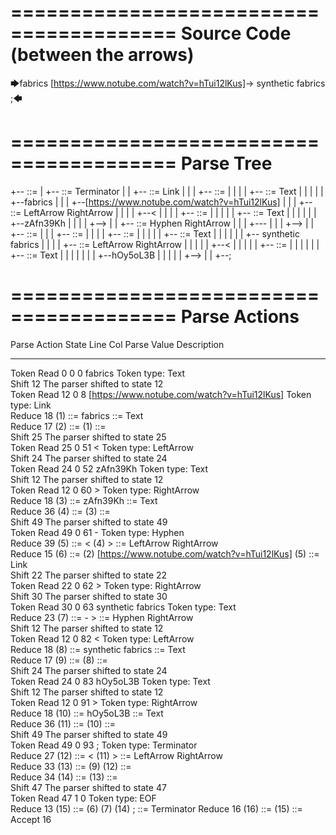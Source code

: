 ========================================
Source Code (between the arrows)
========================================

🡆fabrics [https://www.notube.com/watch?v=hTui12lKus]<zAfn39Kh>-> synthetic fabrics <hOy5oL3B> ;🡄

========================================
Parse Tree
========================================

+--<scripture> ::= <expression>
|  +--<expression> ::= <item> <producer> <item-or-expression> Terminator
|  |  +--<item> ::= <text> Link <tag>
|  |  |  +--<text> ::= <text-chunk>
|  |  |  |  +--<text-chunk> ::= Text
|  |  |  |  |  +--fabrics 
|  |  |  +--[https://www.notube.com/watch?v=hTui12lKus]
|  |  |  +--<tag> ::= LeftArrow <text> RightArrow
|  |  |  |  +--<
|  |  |  |  +--<text> ::= <text-chunk>
|  |  |  |  |  +--<text-chunk> ::= Text
|  |  |  |  |  |  +--zAfn39Kh
|  |  |  |  +-->
|  |  +--<producer> ::= Hyphen RightArrow
|  |  |  +---
|  |  |  +-->
|  |  +--<item-or-expression> ::= <item>
|  |  |  +--<item> ::= <text> <tag>
|  |  |  |  +--<text> ::= <text-chunk>
|  |  |  |  |  +--<text-chunk> ::= Text
|  |  |  |  |  |  +-- synthetic fabrics 
|  |  |  |  +--<tag> ::= LeftArrow <text> RightArrow
|  |  |  |  |  +--<
|  |  |  |  |  +--<text> ::= <text-chunk>
|  |  |  |  |  |  +--<text-chunk> ::= Text
|  |  |  |  |  |  |  +--hOy5oL3B
|  |  |  |  |  +-->
|  |  +--;


========================================
Parse Actions
========================================

Parse Action      State    Line     Col   Parse Value                                                    Description                                                       
---------------   -----   -----   -----   ------------------------------------------------------------   ------------------------------------------------------------------
Token Read            0       0       0   fabrics                                                        Token type: Text                                                  
Shift                12                                                                                  The parser shifted to state 12                                    
Token Read           12       0       8   [https://www.notube.com/watch?v=hTui12lKus]                    Token type: Link                                                  
Reduce               18                   (1) ::= fabrics                                                <text-chunk> ::= Text                                             
Reduce               17                   (2) ::= (1)                                                    <text> ::= <text-chunk>                                           
Shift                25                                                                                  The parser shifted to state 25                                    
Token Read           25       0      51   <                                                              Token type: LeftArrow                                             
Shift                24                                                                                  The parser shifted to state 24                                    
Token Read           24       0      52   zAfn39Kh                                                       Token type: Text                                                  
Shift                12                                                                                  The parser shifted to state 12                                    
Token Read           12       0      60   >                                                              Token type: RightArrow                                            
Reduce               18                   (3) ::= zAfn39Kh                                               <text-chunk> ::= Text                                             
Reduce               36                   (4) ::= (3)                                                    <text> ::= <text-chunk>                                           
Shift                49                                                                                  The parser shifted to state 49                                    
Token Read           49       0      61   -                                                              Token type: Hyphen                                                
Reduce               39                   (5) ::= < (4) >                                                <tag> ::= LeftArrow <text> RightArrow                             
Reduce               15                   (6) ::= (2) [https://www.notube.com/watch?v=hTui12lKus] (5)    <item> ::= <text> Link <tag>                                      
Shift                22                                                                                  The parser shifted to state 22                                    
Token Read           22       0      62   >                                                              Token type: RightArrow                                            
Shift                30                                                                                  The parser shifted to state 30                                    
Token Read           30       0      63    synthetic fabrics                                             Token type: Text                                                  
Reduce               23                   (7) ::= - >                                                    <producer> ::= Hyphen RightArrow                                  
Shift                12                                                                                  The parser shifted to state 12                                    
Token Read           12       0      82   <                                                              Token type: LeftArrow                                             
Reduce               18                   (8) ::=  synthetic fabrics                                     <text-chunk> ::= Text                                             
Reduce               17                   (9) ::= (8)                                                    <text> ::= <text-chunk>                                           
Shift                24                                                                                  The parser shifted to state 24                                    
Token Read           24       0      83   hOy5oL3B                                                       Token type: Text                                                  
Shift                12                                                                                  The parser shifted to state 12                                    
Token Read           12       0      91   >                                                              Token type: RightArrow                                            
Reduce               18                   (10) ::= hOy5oL3B                                              <text-chunk> ::= Text                                             
Reduce               36                   (11) ::= (10)                                                  <text> ::= <text-chunk>                                           
Shift                49                                                                                  The parser shifted to state 49                                    
Token Read           49       0      93   ;                                                              Token type: Terminator                                            
Reduce               27                   (12) ::= < (11) >                                              <tag> ::= LeftArrow <text> RightArrow                             
Reduce               33                   (13) ::= (9) (12)                                              <item> ::= <text> <tag>                                           
Reduce               34                   (14) ::= (13)                                                  <item-or-expression> ::= <item>                                   
Shift                47                                                                                  The parser shifted to state 47                                    
Token Read           47       1       0                                                                  Token type: EOF                                                   
Reduce               13                   (15) ::= (6) (7) (14) ;                                        <expression> ::= <item> <producer> <item-or-expression> Terminator
Reduce               16                   (16) ::= (15)                                                  <scripture> ::= <expression>                                      
Accept               16                                                                                                                                                    



